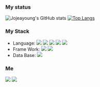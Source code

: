 ### My status
![Jojeayoung's GitHub stats](https://github-readme-stats.vercel.app/api?username=dolong2) [![Top Langs](https://github-readme-stats.vercel.app/api/top-langs/?username=dolong2&layout=compact&hide=html,css&exclude_repo=loginsystem,algorithm_and_datastruct,Donation_Tree)](https://github.com/anuraghazra/github-readme-stats)
### My Stack
* Language:
<img src="https://img.shields.io/badge/javascript-F7DF1E?style=flat-square&logo=JavaScript&logoColor=white"/> <img src="https://img.shields.io/badge/C++-00599C?style=flat-square&logo=C%2B%2B&logoColor=white"/> <img src="https://img.shields.io/badge/python-3776AB?style=flat-square&logo=Python&logoColor=white"/> <img src="https://img.shields.io/badge/java-007396?style=flat-square&logo=Java&logoColor=white"/> <img src="https://img.shields.io/badge/go-00ADD8?style=flat-square&logo=Go&logoColor=white"/>
* Frame Work: <img src="https://img.shields.io/badge/Express(node.js)-339933?style=flat-square&logo=Node.js&logoColor=white"/> <img src="https://img.shields.io/badge/Spring Boot-6DB33F?style=flat-square&logo=Spring Boot&logoColor=white"/>
* Data Base: <img src="https://img.shields.io/badge/my sql-4479A1?style=flat-square&logo=MySQL&logoColor=white"/>

### Me
<a href=https://www.notion.so/fefd8a72c3694f2bacb5f5bef91af748><img src="https://img.shields.io/badge/notion-000000?style=flat-square&logo=Notion&logoColor=white"/></a> <a href=https://github.com/dolong2><img src="https://img.shields.io/badge/GitHub-181717?style=flat-square&logo=GitHub&logoColor=white"/></a>
